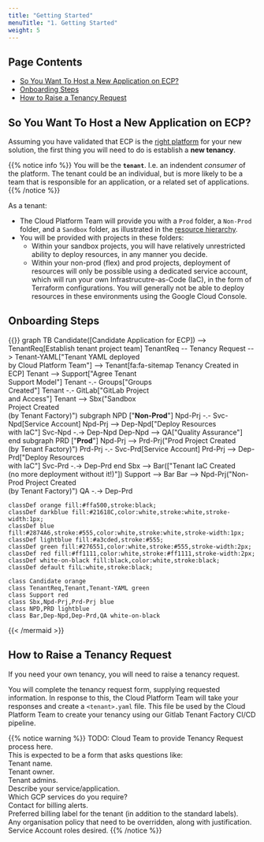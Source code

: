 ```yaml
---
title: "Getting Started"
menuTitle: "1. Getting Started"
weight: 5
---
```


## Page Contents

- [So You Want To Host a New Application on ECP?](#so-you-want-to-host-a-new-application-on-ECP)
- [Onboarding Steps](#onboarding-steps)
- [How to Raise a Tenancy Request](#how-to-raise-a-tenancy-request)

## So You Want To Host a New Application on ECP?

Assuming you have validated that ECP is the [right platform](/cloud-first/hosting/) for your new solution, the first thing you will need to do is establish a **new tenancy**.

{{% notice info %}}
You will be the **`tenant`**. I.e. an indendent _consumer_ of the platform.
The tenant could be an individual, but is more likely to be a team that is responsible for an application, or a related set of applications.
{{% /notice %}}

As a tenant:

- The Cloud Platform Team will provide you with a `Prod` folder, a `Non-Prod` folder, and a `Sandbox` folder, as illustrated in the [resource hierarchy](/ECP/design-overview#organisation-resource-hierarchy).
- You will be provided with projects in these folders:
  - Within your sandbox projects, you will have relatively unrestricted ability to deploy resources, in any manner you decide.
  - Within your non-prod (flex) and prod projects, deployment of resources will only be possible using a dedicated service account, which will run your own Infrastrucutre-as-Code (IaC), in the form of Terraform configurations.  You will generally not be able to deploy resources in these environments using the Google Cloud Console.

## Onboarding Steps

{{<mermaid align="center">}}
graph TB
    Candidate([Candidate Application for ECP]) --> TenantReq[Establish tenant project team]
    TenantReq -- Tenancy Request --> Tenant-YAML["Tenant YAML deployed<br/>by Cloud Platform Team"] --> Tenant[fa:fa-sitemap Tenancy Created in ECP]
    Tenant --> Support["Agree Tenant<br/> Support Model"]
    Tenant -.- Groups["Groups<br/> Created"]
    Tenant -.- GitLab["GitLab Project<br/> and Access"]
    Tenant --> Sbx("Sandbox<br/> Project Created<br/> (by Tenant Factory)")
    subgraph NPD ["<b>Non-Prod</b>"]
      Npd-Prj -.- Svc-Npd[Service Account]
      Npd-Prj --> Dep-Npd["Deploy Resources<br/> with IaC"]
      Svc-Npd -.-> Dep-Npd
      Dep-Npd --> QA["Quality Assurance"]
    end
    subgraph PRD ["<b>Prod</b>"]
      Npd-Prj --> Prd-Prj("Prod Project Created<br/> (by Tenant Factory)")
      Prd-Prj -.- Svc-Prd[Service Account]
      Prd-Prj --> Dep-Prd["Deploy Resources<br/> with IaC"]
      Svc-Prd -.-> Dep-Prd
    end
    Sbx --> Bar(["Tenant IaC Created<br/> (no more deployment without it!)"])
    Support --> Bar
    Bar --> Npd-Prj("Non-Prod Project Created<br/> (by Tenant Factory)")
    QA -.-> Dep-Prd

    classDef orange fill:#ffa500,stroke:black;
    classDef darkblue fill:#21618C,color:white,stroke:white,stroke-width:1px;
    classDef blue fill:#2874A6,stroke:#555,color:white,stroke:white,stroke-width:1px;
    classDef lightblue fill:#a3cded,stroke:#555;
    classDef green fill:#276551,color:white,stroke:#555,stroke-width:2px;
    classDef red fill:#ff1111,color:white,stroke:#ff1111,stroke-width:2px;
    classDef white-on-black fill:black,color:white,stroke:black;
    classDef default filL:white,stroke:black;

    class Candidate orange
    class TenantReq,Tenant,Tenant-YAML green
    class Support red
    class Sbx,Npd-Prj,Prd-Prj blue
    class NPD,PRD lightblue
    class Bar,Dep-Npd,Dep-Prd,QA white-on-black
{{< /mermaid >}}

## How to Raise a Tenancy Request

If you need your own tenancy, you will need to raise a tenancy request.

You will complete the tenancy request form, supplying requested information.  In response to this, the Cloud Platform Team will take your responses and create a `<tenant>.yaml` file. This file be used by the Cloud Platform Team to create your tenancy using our Gitlab Tenant Factory CI/CD pipeline.

{{% notice warning %}}
TODO: Cloud Team to provide Tenancy Request process here.\
This is expected to be a form that asks questions like:\
Tenant name.\
Tenant owner.\
Tenant admins.\
Describe your service/application.\
Which GCP services do you require?\
Contact for billing alerts.\
Preferred billing label for the tenant (in addition to the standard labels).\
Any organisation policy that need to be overridden, along with justification.\
Service Account roles desired.
{{% /notice %}}